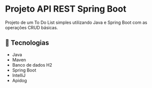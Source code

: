 # Projeto API REST Spring Boot

Projeto de um To Do List simples utilizando Java e Spring Boot com as operações CRUD básicas.

## 🚀 Tecnologias

- Java
- Maven
- Banco de dados H2
- Spring Boot
- IntelliJ
- Apidog
